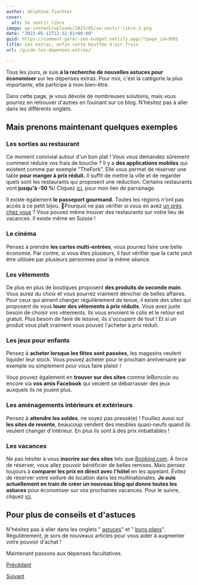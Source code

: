 ```yaml
---
author: delphine.fiechter
cover:
  alt: Se sentir libre
image: wp-content/uploads/2023/05/se-sentir-libre-2.png
date: "2023-05-11T12:32:01+00:00"
guid: https://comment-gerer-son-budget.netlify.app//?page_id=3095
title: Les extras, enfin cette bouffée d'air frais
url: /guide-les-depenses-extras/

---
```

Tous les jours, je suis **à la recherche de nouvelles astuces pour économiser** sur les dépenses extras. Pour moi, c'est la catégorie la plus importante, elle participe à mon bien-être.

Dans cette page, je vous dévoile de nombreuses solutions, mais vous pourrez en retrouver d'autres en fouinant sur ce blog. N'hésitez pas à aller dans les différents onglets.

## Mais prenons maintenant quelques exemples

### Les sorties au restaurant

Ce moment convivial autour d'un bon plat ! Vous vous demandez sûrement comment réduire vos frais de bouche ? Il y a **des applications mobiles** qui existent comme par exemple "TheFork". Elle vous permet de réserver une table **pour manger à prix réduit.** Il suffit de mettre la ville et de regarder quels sont les restaurants qui proposent une réduction. Certains restaurants vont **jusqu'à -50 %**! Cliquez [ici](https://www.thefork.fr/sponsorship/7B24F11F), pour mon lien de parrainage.

Il existe également **le passeport gourmand.** Toutes les régions n'ont pas accès à ce petit bijou. 💍Pourquoi ne pas vérifier si vous en avez [un près chez vous](https://passeport-gourmand.com/trouver-edition/ "un chez vous") ? Vous pouvez même trouver des restaurants sur votre lieu de vacances. Il existe même en Suisse !

### Le cinéma

Pensez à prendre **les cartes multi-entrées**, vous pourrez faire une belle économie. Par contre, si vous êtes plusieurs, il faut vérifier que la carte peut être utilisée par plusieurs personnes pour la même séance.

### Les vêtements

De plus en plus de boutiques proposent **des produits de seconde main**. Vous aurez du choix et vous pourrez vraiment dénicher de belles affaires. Pour ceux qui aiment changer régulièrement de tenue, il existe des sites qui proposent de vous **louer des vêtements à prix réduits**. Vous avez juste besoin de choisir vos vêtements. Ils vous envoient le colis et le retour est gratuit. Plus besoin de faire de lessive, ils s'occupent de tout ! Et si un produit vous plaît vraiment vous pouvez l'acheter à prix réduit.

### Les jeux pour enfants

Pensez à **acheter lorsque les fêtes sont passées**, les magasins veulent liquider leur stock. Vous pouvez acheter pour le prochain anniversaire par exemple ou simplement pour vous faire plaisir !

Vous pouvez également en **trouver sur des sites** comme leBoncoin ou encore via **vos amis Facebook** qui veulent se débarrasser des jeux auxquels ils ne jouent plus.

### Les aménagements intérieurs et extérieurs

Pensez à **attendre les soldes**, ne soyez pas pressé(e) ! Fouillez aussi sur **les sites de revente**, beaucoup vendent des meubles quasi-neufs quand ils veulent changer d'intérieur. En plus ils sont à des prix imbattables !

### Les vacances

Ne pas hésiter à vous **inscrire sur des sites** tels que [Booking.com](http://booking.com ""). À force de réserver, vous allez pouvoir bénéficier de belles remises. Mais pensez toujours à **comparer les prix en direct avec l'hôtel** en les appelant. Évitez de réserver votre voiture de location dans les multinationales. **Je suis actuellement en train de créer un nouveau blog qui donne toutes les astuces** pour économiser sur vos prochaines vacances. Pour le suivre, cliquez [ici](https://organiser-son-voyage.com/ "").

## Pour plus de conseils et d'astuces

N'hésitez pas à aller dans les onglets " [astuces](https://comment-gerer-son-budget.netlify.app//sujet/astuces/ "astuces")" et " [bons plans](https://comment-gerer-son-budget.netlify.app//sujet/bons-plans/ "bons plans")". Régulièrement, je sors de nouveaux articles pour vous aider à augmenter votre pouvoir d'achat !

Maintenant passons aux dépenses facultatives.

[Précédant](https://comment-gerer-son-budget.netlify.app//guide-4-revoir-vos-depenses "revoir vos dépenses")

[Suivant](https://comment-gerer-son-budget.netlify.app//guide-les-depenses-facultatives/ "")
